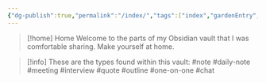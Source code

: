 ```yaml
---
{"dg-publish":true,"permalink":"/index/","tags":["index","gardenEntry","gardenEntry","gardenEntry","gardenEntry"]}
---
```



> [!home] Home
> Welcome to the parts of my Obsidian vault that I was comfortable sharing. Make yourself at home.

> [!info] These are the types found within this vault:
> #note #daily-note #meeting #interview #quote #outline #one-on-one #chat
